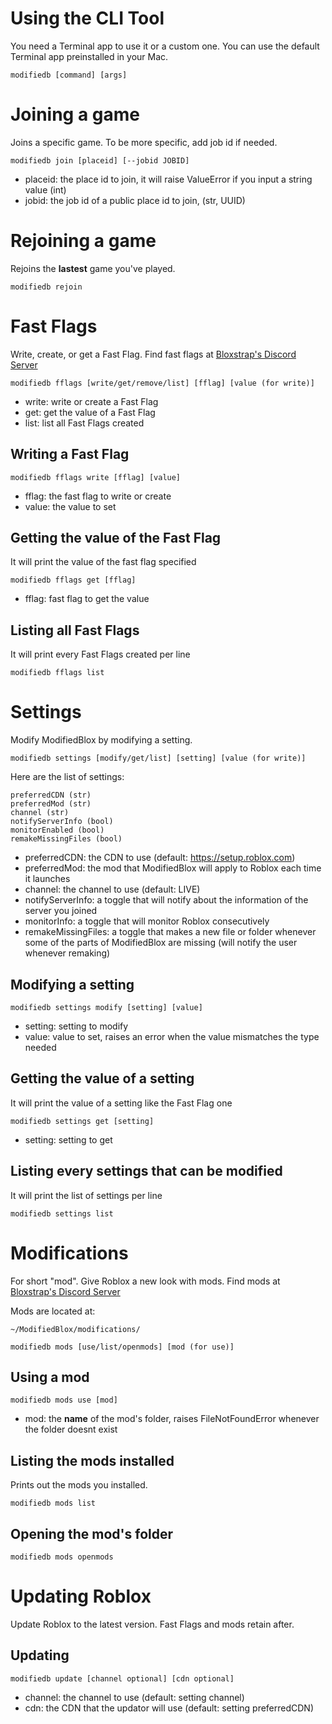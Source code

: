 # Using the CLI Tool
You need a Terminal app to use it or a custom one. You can use the default Terminal app preinstalled in your Mac.
```
modifiedb [command] [args]
```

# Joining a game
Joins a specific game. To be more specific, add job id if needed.
```
modifiedb join [placeid] [--jobid JOBID]
```
* placeid: the place id to join, it will raise ValueError if you input a string value (int)
* jobid: the job id of a public place id to join, (str, UUID)

# Rejoining a game
Rejoins the **lastest** game you've played.
```
modifiedb rejoin
```

# Fast Flags
Write, create, or get a Fast Flag.
Find fast flags at [Bloxstrap's Discord Server](https://discord.gg/nKjV3mGq6R)
```
modifiedb fflags [write/get/remove/list] [fflag] [value (for write)]
```
* write: write or create a Fast Flag
* get: get the value of a Fast Flag
* list: list all Fast Flags created
  
## Writing a Fast Flag
```
modifiedb fflags write [fflag] [value]
```
* fflag: the fast flag to write or create
* value: the value to set

## Getting the value of the Fast Flag
It will print the value of the fast flag specified
```
modifiedb fflags get [fflag]
```
* fflag: fast flag to get the value

## Listing all Fast Flags
It will print every Fast Flags created per line
```
modifiedb fflags list
```

# Settings
Modify ModifiedBlox by modifying a setting.
```
modifiedb settings [modify/get/list] [setting] [value (for write)]
```

Here are the list of settings:
```
preferredCDN (str)
preferredMod (str)
channel (str)
notifyServerInfo (bool)
monitorEnabled (bool)
remakeMissingFiles (bool)
```
* preferredCDN: the CDN to use (default: https://setup.roblox.com)
* preferredMod: the mod that ModifiedBlox will apply to Roblox each time it launches
* channel: the channel to use (default: LIVE)
* notifyServerInfo: a toggle that will notify about the information of the server you joined
* monitorInfo: a toggle that will monitor Roblox consecutively
* remakeMissingFiles: a toggle that makes a new file or folder whenever some of the parts of ModifiedBlox are missing (will notify the user whenever remaking)

## Modifying a setting
```
modifiedb settings modify [setting] [value]
```
* setting: setting to modify
* value: value to set, raises an error when the value mismatches the type needed

## Getting the value of a setting
It will print the value of a setting like the Fast Flag one
```
modifiedb settings get [setting]
```
* setting: setting to get

## Listing every settings that can be modified
It will print the list of settings per line
```
modifiedb settings list
```

# Modifications
For short "mod". Give Roblox a new look with mods.
Find mods at [Bloxstrap's Discord Server](https://discord.gg/nKjV3mGq6R)

Mods are located at:
```
~/ModifiedBlox/modifications/
```

```
modifiedb mods [use/list/openmods] [mod (for use)]
```


## Using a mod
```
modifiedb mods use [mod]
```
* mod: the **name** of the mod's folder, raises FileNotFoundError whenever the folder doesnt exist

## Listing the mods installed
Prints out the mods you installed.
```
modifiedb mods list
```

## Opening the mod's folder
```
modifiedb mods openmods
```

# Updating Roblox
Update Roblox to the latest version. Fast Flags and mods retain after.

## Updating
```
modifiedb update [channel optional] [cdn optional]
```
* channel: the channel to use (default: setting channel)
* cdn: the CDN that the updator will use (default: setting preferredCDN)

